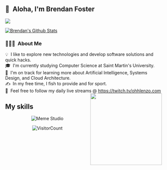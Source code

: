 ## 👋 &nbsp;Aloha, I'm Brendan Foster 
![](https://komarev.com/ghpvc/?username=OhhLenzo&color=green)

[![Brendan's Github Stats](https://github-readme-stats.vercel.app/api?username=OhhLenzo)](https://github.com/OhhLenzo/github-readme-stats)

### 👨🏻‍💻 &nbsp;About Me

💡 &nbsp;I like to explore new technologies and develop software solutions and quick hacks.\
🎓 &nbsp;I'm currently studying Computer Science at Saint Martin's University.\
🌱 &nbsp;I'm on track for learning more about Artificial Intelligence, Systems Design, and Cloud Architecture.\
✍️ &nbsp;In my free time, I fish to provide and for sport.\
💬 &nbsp;Feel free to follow my daily live streams @ https://twitch.tv/ohhlenzo.com
<img align='right' src="https://media.giphy.com/media/M9gbBd9nbDrOTu1Mqx/giphy.gif" width="230"></h2>
<br/>

## My skills

<p align="center">
  <img align="center" alt="Meme Studio" src="https://github.com/viclafouch/viclafouch/blob/master/img/pack.png" />
</p>

</p>

<div align="center">

![VisitorCount](https://profile-counter.glitch.me/{OhhLenzo}/count.svg)

</div>